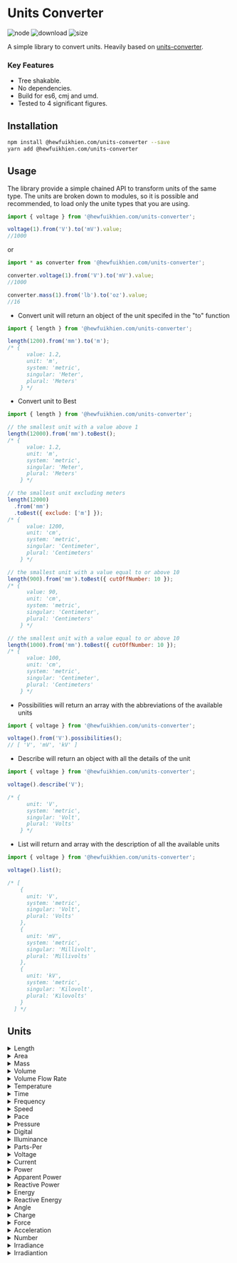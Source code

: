 ﻿# Units Converter

![node](https://img.shields.io/node/v/@hewfuikhien.com/units-converter)
![download](https://img.shields.io/npm/dm/@hewfuikhien.com/units-converter)
![size](https://img.shields.io/github/languages/code-size/hewfuikhien-com/units-converter)

A simple library to convert units. Heavily based on [units-converter](https://github.com/nosferatoy/units-converter).

### Key Features

- Tree shakable.
- No dependencies.
- Build for es6, cmj and umd.
- Tested to 4 significant figures.

## Installation

```sh
npm install @hewfuikhien.com/units-converter --save
yarn add @hewfuikhien.com/units-converter
```

## Usage

The library provide a simple chained API to transform units of the same type.
The units are broken down to modules, so it is possible and recommended, to load only the unite types that you are using.

```js
import { voltage } from '@hewfuikhien.com/units-converter';

voltage(1).from('V').to('mV').value;
//1000
```

or

```js
import * as converter from '@hewfuikhien.com/units-converter';

converter.voltage(1).from('V').to('mV').value;
//1000

converter.mass(1).from('lb').to('oz').value;
//16
```

- Convert unit will return an object of the unit specifed in the "to" function

```js
import { length } from '@hewfuikhien.com/units-converter';

length(1200).from('mm').to('m');
/* {
      value: 1.2,
      unit: 'm',
      system: 'metric',
      singular: 'Meter',
      plural: 'Meters'
    } */
```

- Convert unit to Best

```js
import { length } from '@hewfuikhien.com/units-converter';

// the smallest unit with a value above 1
length(12000).from('mm').toBest();
/* {
      value: 1.2,
      unit: 'm',
      system: 'metric',
      singular: 'Meter',
      plural: 'Meters'
    } */

// the smallest unit excluding meters
length(12000)
  .from('mm')
  .toBest({ exclude: ['m'] });
/* {
      value: 1200,
      unit: 'cm',
      system: 'metric',
      singular: 'Centimeter',
      plural: 'Centimeters'
    } */

// the smallest unit with a value equal to or above 10
length(900).from('mm').toBest({ cutOffNumber: 10 });
/* {
      value: 90,
      unit: 'cm',
      system: 'metric',
      singular: 'Centimeter',
      plural: 'Centimeters'
    } */

// the smallest unit with a value equal to or above 10
length(1000).from('mm').toBest({ cutOffNumber: 10 });
/* {
      value: 100,
      unit: 'cm',
      system: 'metric',
      singular: 'Centimeter',
      plural: 'Centimeters'
    } */
```

- Possibilities will return an array with the abbreviations of the available units

```js
import { voltage } from '@hewfuikhien.com/units-converter';

voltage().from('V').possibilities();
// [ 'V', 'mV', 'kV' ]
```

- Describe will return an object with all the details of the unit

```js
import { voltage } from '@hewfuikhien.com/units-converter';

voltage().describe('V');

/* {
      unit: 'V',
      system: 'metric',
      singular: 'Volt',
      plural: 'Volts'
    } */
```

- List will return and array with the description of all the available units

```js
import { voltage } from '@hewfuikhien.com/units-converter';

voltage().list();

/* [
    {
      unit: 'V',
      system: 'metric',
      singular: 'Volt',
      plural: 'Volts'
    },
    {
      unit: 'mV',
      system: 'metric',
      singular: 'Millivolt',
      plural: 'Millivolts'
    },
    {
      unit: 'kV',
      system: 'metric',
      singular: 'Kilovolt',
      plural: 'Kilovolts'
    }
  ] */
```

## Units

<details><summary>Length</summary>
<p>

- mm
- cm
- m
- in
- ft-us
- ft
- fathom
- mi
- nMi

</p>
</details>

<details><summary>Area</summary>
<p>

- mm2
- cm2
- m2
- ha
- km2
- in2
- ft2
- ac
- mi2

</p>
</details>

<details><summary>Mass</summary>
<p>

- mcg
- mg
- g
- kg
- oz
- lb
- mt
- t

</p>
</details>

<details><summary>Volume</summary>
<p>

- mm3
- cm3
- ml
- l
- kl
- m3
- km3
- tsp
- Tbs
- in3
- fl-oz
- cup
- pnt
- qt
- gal
- ft3
- yd3

</p>
</details>

<details><summary>Volume Flow Rate</summary>
<p>

- mm3/s
- cm3/s
- ml/s
- cl/s
- dl/s
- l/s
- l/min
- l/h
- kl/s
- kl/min
- kl/h
- m3/s
- m3/min
- m3/h
- km3/s
- tsp/s
- Tbs/s
- in3/s
- in3/min
- in3/h
- fl-oz/s
- fl-oz/min
- fl-oz/h
- cup/s
- pnt/s
- pnt/min
- pnt/h
- qt/s
- gal/s
- gal/min
- gal/h
- ft3/s
- ft3/min
- ft3/h
- yd3/s
- yd3/min
- yd3/h'

</p>
</details>

<details><summary>Temperature</summary>
<p>

- C
- F
- K
- R

</p>
</details>

<details><summary>Time</summary>
<p>

- ns
- mu
- ms
- s
- min
- h
- d
- week
- month
- year

</p>
</details>

<details><summary>Frequency</summary>
<p>

- Hz
- mHz
- kHz
- MHz
- GHz
- THz
- rpm
- deg/s
- rad/s

</p>
</details>

<details><summary>Speed</summary>
<p>

- m/s
- km/h
- m/h
- knot
- ft/s

</p>
</details>

<details><summary>Pace</summary>
<p>

- s/m
- min/km
- s/ft
- min/km

</p>
</details>

<details><summary>Pressure</summary>
<p>

- Pa
- hPa
- kPa
- MPa
- bar
- torr
- psi
- ksi

</p>
</details>

<details><summary>Digital</summary>
<p>

- b
- Kb
- Mb
- Gb
- Tb
- B
- KB
- MB
- GB
- TB

</p>
</details>

<details><summary>Illuminance</summary>
<p>

- lx
- ft-cd

</p>
</details>

<details><summary>Parts-Per</summary>
<p>

- ppm
- ppb
- ppt
- ppq

</p>
</details>

<details><summary>Voltage</summary>
<p>

- V
- mV
- kV

</p>
</details>

<details><summary>Current</summary>
<p>

- A
- mA
- kA

</p>
</details>

<details><summary>Power</summary>
<p>

- W
- mW
- kW
- MW
- GW

</p>
</details>

<details><summary>Apparent Power</summary>
<p>

- VA
- mVA
- kVA
- MVA
- GVA

</p>
</details>

<details><summary>Reactive Power</summary>
<p>

- VAR
- mVAR
- kVAR
- MVAR
- GVAR

</p>
</details>

<details><summary>Energy</summary>
<p>

- Wh
- mWh
- kWh
- MWh
- GWh
- J
- kJ

</p>
</details>

<details><summary>Reactive Energy</summary>
<p>

- VARh
- mVARh
- kVARh
- MVARh
- GVARh

</p>
</details>

<details><summary>Angle</summary>
<p>

- deg
- rad
- grad
- arcmin
- arcsec

</p>
</details>

<details><summary>Charge</summary>
<p>

- c
- mC
- μC
- nC
- pC

</p>
</details>

<details><summary>Force</summary>
<p>

- N
- kN
- lbf

</p>
</details>

<details><summary>Acceleration</summary>
<p>

- g (g-force)
- m/s2

</p>
</details>

<details><summary>Number</summary>
<p>

- da
- K
- M
- B
- T

</p>
</details>


<details><summary>Irradiance</summary>
<p>

- W/m²
- mW/m²
- kW/m²
- MW/m²

</p>
</details>


<details><summary>Irradiantion</summary>
<p>

- Wh/m²
- mWh/m²
- kWh/m²
- MWh/m²
- GWh/m²

</p>
</details>
